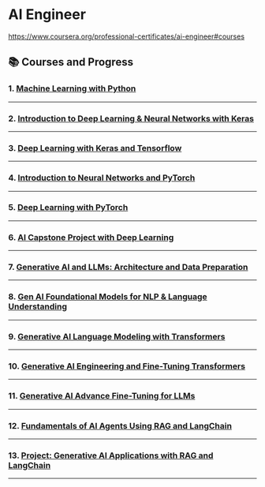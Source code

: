 # AI Engineer

https://www.coursera.org/professional-certificates/ai-engineer#courses



## 📚 Courses and Progress

### 1. **[Machine Learning with Python](../ibm-machine-learning/course9/README.md)**  

---

### 2. **[Introduction to Deep Learning & Neural Networks with Keras](course2/README.md)**  

---

### 3. **[Deep Learning with Keras and Tensorflow](course3/README.md)**  

---

### 4. **[Introduction to Neural Networks and PyTorch](course4/README.md)**  

---

### 5. **[Deep Learning with PyTorch](course5/README.md)**  

---

### 6. **[AI Capstone Project with Deep Learning](course6/README.md)**  

---

### 7. **[Generative AI and LLMs: Architecture and Data Preparation](course7/README.md)**  

---

### 8. **[Gen AI Foundational Models for NLP & Language Understanding](course8/README.md)**  

---

### 9. **[Generative AI Language Modeling with Transformers](course9/README.md)**  

---

### 10. **[Generative AI Engineering and Fine-Tuning Transformers](course10/README.md)**  

---

### 11. **[Generative AI Advance Fine-Tuning for LLMs](course11/README.md)**  

---

### 12. **[Fundamentals of AI Agents Using RAG and LangChain](course12/README.md)**  

---
### 13. **[Project: Generative AI Applications with RAG and LangChain](course13/README.md)**  

---
